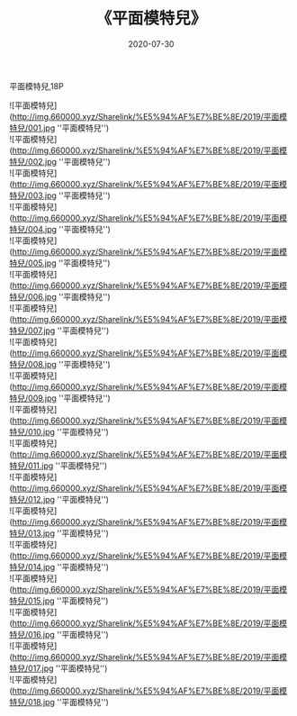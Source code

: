 ﻿---
layout: post
title:  《平面模特兒》
date:   2020-07-30
img: http://img.660000.xyz/Sharelink/%E5%94%AF%E7%BE%8E/2019/平面模特兒/000.jpg
categories: [美女, 清纯, 唯美]
---

平面模特兒,18P

![平面模特兒](http://img.660000.xyz/Sharelink/%E5%94%AF%E7%BE%8E/2019/平面模特兒/001.jpg ''平面模特兒'') <br>
![平面模特兒](http://img.660000.xyz/Sharelink/%E5%94%AF%E7%BE%8E/2019/平面模特兒/002.jpg ''平面模特兒'') <br>
![平面模特兒](http://img.660000.xyz/Sharelink/%E5%94%AF%E7%BE%8E/2019/平面模特兒/003.jpg ''平面模特兒'') <br>
![平面模特兒](http://img.660000.xyz/Sharelink/%E5%94%AF%E7%BE%8E/2019/平面模特兒/004.jpg ''平面模特兒'') <br>
![平面模特兒](http://img.660000.xyz/Sharelink/%E5%94%AF%E7%BE%8E/2019/平面模特兒/005.jpg ''平面模特兒'') <br>
![平面模特兒](http://img.660000.xyz/Sharelink/%E5%94%AF%E7%BE%8E/2019/平面模特兒/006.jpg ''平面模特兒'') <br>
![平面模特兒](http://img.660000.xyz/Sharelink/%E5%94%AF%E7%BE%8E/2019/平面模特兒/007.jpg ''平面模特兒'') <br>
![平面模特兒](http://img.660000.xyz/Sharelink/%E5%94%AF%E7%BE%8E/2019/平面模特兒/008.jpg ''平面模特兒'') <br>
![平面模特兒](http://img.660000.xyz/Sharelink/%E5%94%AF%E7%BE%8E/2019/平面模特兒/009.jpg ''平面模特兒'') <br>
![平面模特兒](http://img.660000.xyz/Sharelink/%E5%94%AF%E7%BE%8E/2019/平面模特兒/010.jpg ''平面模特兒'') <br>
![平面模特兒](http://img.660000.xyz/Sharelink/%E5%94%AF%E7%BE%8E/2019/平面模特兒/011.jpg ''平面模特兒'') <br>
![平面模特兒](http://img.660000.xyz/Sharelink/%E5%94%AF%E7%BE%8E/2019/平面模特兒/012.jpg ''平面模特兒'') <br>
![平面模特兒](http://img.660000.xyz/Sharelink/%E5%94%AF%E7%BE%8E/2019/平面模特兒/013.jpg ''平面模特兒'') <br>
![平面模特兒](http://img.660000.xyz/Sharelink/%E5%94%AF%E7%BE%8E/2019/平面模特兒/014.jpg ''平面模特兒'') <br>
![平面模特兒](http://img.660000.xyz/Sharelink/%E5%94%AF%E7%BE%8E/2019/平面模特兒/015.jpg ''平面模特兒'') <br>
![平面模特兒](http://img.660000.xyz/Sharelink/%E5%94%AF%E7%BE%8E/2019/平面模特兒/016.jpg ''平面模特兒'') <br>
![平面模特兒](http://img.660000.xyz/Sharelink/%E5%94%AF%E7%BE%8E/2019/平面模特兒/017.jpg ''平面模特兒'') <br>
![平面模特兒](http://img.660000.xyz/Sharelink/%E5%94%AF%E7%BE%8E/2019/平面模特兒/018.jpg ''平面模特兒'') <br>
